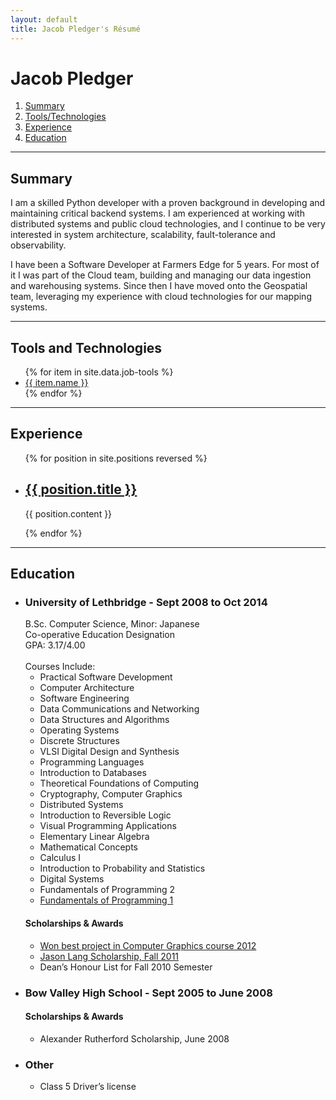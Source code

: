 ```yaml
---
layout: default
title: Jacob Pledger's Résumé
---
```


# Jacob Pledger

<section class="toc">
<ol class="resume-toc">
<li><a href="#summary">Summary</a></li>
<li><a href="#tools">Tools/Technologies</a></li>
<li><a href="#experience">Experience</a></li>
<li><a href="#education">Education</a></li>
</ol>
</section>

---

<section class="summary">
<h2 id="summary">Summary</h2>
<p>
I am a skilled Python developer with a proven background in developing and maintaining critical backend systems. I am experienced at working with distributed systems and public cloud technologies, and I continue to be very interested in system architecture, scalability, fault-tolerance and observability.
</p>
<p>
I have been a Software Developer at Farmers Edge for 5 years. For most of it I was part of the Cloud team, building and managing our data ingestion and warehousing systems. Since then I have moved onto the Geospatial team, leveraging my experience with cloud technologies for our mapping systems.
</p>
</section>

---

<section class="tools">
<h2 id="tools">Tools and Technologies</h2>
<ul class="tool-list">
{% for item in site.data.job-tools %}
<li><a href="{{ item.link }}">{{ item.name }}</a></li>
{% endfor %}
</ul>
</section>

---

<section class="work-experience">
<h2 id="experience">Experience</h2>
<ul class="job-position-list">
{% for position in site.positions reversed %}
<li>
<h2><a href="{{ position.url }}">{{ position.title }}</a></h2>
<p>{{ position.content }}</p>
</li>
{% endfor %}
</ul>
</section>

---

<section class="education">
<h2 id="education">Education</h2>
<ul class="education-list">
<li>
<h3>University of Lethbridge - Sept 2008 to Oct 2014</h3>
B.Sc. Computer Science, Minor: Japanese<br>
Co-operative Education Designation<br>
GPA: 3.17/4.00<br>
<br>
Courses Include:
<ul class="courses-list">
<li>Practical Software Development</li>
<li>Computer Architecture</li>
<li>Software Engineering</li>
<li>Data Communications and Networking</li>
<li>Data Structures and Algorithms</li>
<li>Operating Systems</li>
<li>Discrete Structures</li>
<li>VLSI Digital Design and Synthesis</li>
<li>Programming Languages</li>
<li>Introduction to Databases</li>
<li>Theoretical Foundations of Computing</li>
<li>Cryptography, Computer Graphics</li>
<li>Distributed Systems</li>
<li>Introduction to Reversible Logic</li>
<li>Visual Programming Applications</li>
<li>Elementary Linear Algebra</li>
<li>Mathematical Concepts</li>
<li>Calculus I</li>
<li>Introduction to Probability and Statistics</li>
<li>Digital Systems</li>
<li>Fundamentals of Programming 2</li>
<li><a href="https://www.cs.uleth.ca/~benkoczi/1620/">Fundamentals of Programming 1</a></li>
</ul>
<h4>Scholarships & Awards</h4>
<ul class="award-list">
<li><a href="http://www.cs.uleth.ca/~wismath/spring12/">Won best project in Computer Graphics course 2012</a></li>
<li><a href="https://uleth.academicworks.ca/opportunities/4128">Jason Lang Scholarship, Fall 2011</a></li>
<li>Dean’s Honour List for Fall 2010 Semester</li>
</ul>
</li>
<li>
<h3>Bow Valley High School - Sept 2005 to June 2008</h3>
<h4>Scholarships & Awards</h4>
<ul class="award-list">
<li>Alexander Rutherford Scholarship, June 2008</li>
</ul>
</li>
<li>
<h3>Other</h3>
<ul>
<li>Class 5 Driver’s license</li>
</ul>
</li>
</ul>

</section>
